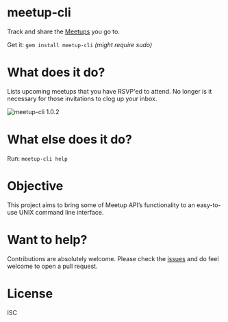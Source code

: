 # meetup-cli

Track and share the [Meetups](https://www.meetup.com/) you go to.

Get it: `gem install meetup-cli` *(might require sudo)*

# What does it do?

Lists upcoming meetups that you have RSVP'ed to attend.  No longer is it necessary for those invitations to clog up your inbox.

![meetup-cli 1.0.2](screenshot.png)

# What else does it do?

Run: `meetup-cli help`

# Objective

This project aims to bring some of Meetup API’s functionality to an easy-to-use UNIX command line interface.

# Want to help?

Contributions are absolutely welcome.  Please check the [issues](https://github.com/specious/meetup-cli/issues) and do feel welcome to open a pull request.

# License

ISC